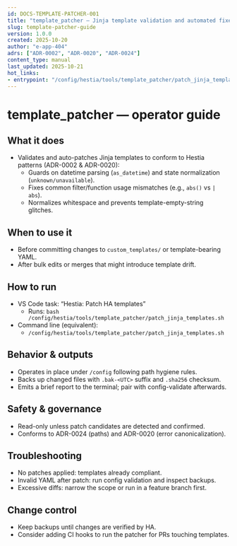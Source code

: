 ```yaml
---
id: DOCS-TEMPLATE-PATCHER-001
title: "template_patcher — Jinja template validation and automated fixes"
slug: template-patcher-guide
version: 1.0.0
created: 2025-10-20
author: "e-app-404"
adrs: ["ADR-0002", "ADR-0020", "ADR-0024"]
content_type: manual
last_updated: 2025-10-21
hot_links:
- entrypoint: "/config/hestia/tools/template_patcher/patch_jinja_templates.sh"
---
```


# template_patcher — operator guide

## What it does
- Validates and auto-patches Jinja templates to conform to Hestia patterns (ADR-0002 & ADR-0020):
  - Guards on datetime parsing (`as_datetime`) and state normalization (`unknown/unavailable`).
  - Fixes common filter/function usage mismatches (e.g., `abs()` vs `| abs`).
  - Normalizes whitespace and prevents template-empty-string glitches.

## When to use it
- Before committing changes to `custom_templates/` or template-bearing YAML.
- After bulk edits or merges that might introduce template drift.

## How to run
- VS Code task: “Hestia: Patch HA templates”
  - Runs: `bash /config/hestia/tools/template_patcher/patch_jinja_templates.sh`
- Command line (equivalent):
  - `/config/hestia/tools/template_patcher/patch_jinja_templates.sh`

## Behavior & outputs
- Operates in place under `/config` following path hygiene rules.
- Backs up changed files with `.bak-<UTC>` suffix and `.sha256` checksum.
- Emits a brief report to the terminal; pair with config-validate afterwards.

## Safety & governance
- Read-only unless patch candidates are detected and confirmed.
- Conforms to ADR-0024 (paths) and ADR-0020 (error canonicalization).

## Troubleshooting
- No patches applied: templates already compliant.
- Invalid YAML after patch: run config validation and inspect backups.
- Excessive diffs: narrow the scope or run in a feature branch first.

## Change control
- Keep backups until changes are verified by HA.
- Consider adding CI hooks to run the patcher for PRs touching templates.
